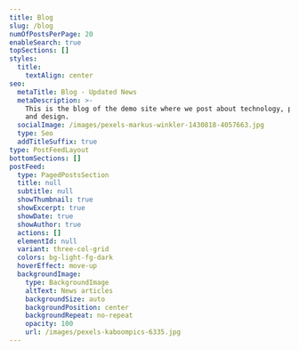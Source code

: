 ```yaml
---
title: Blog
slug: /blog
numOfPostsPerPage: 20
enableSearch: true
topSections: []
styles:
  title:
    textAlign: center
seo:
  metaTitle: Blog - Updated News
  metaDescription: >-
    This is the blog of the demo site where we post about technology, product,
    and design.
  socialImage: /images/pexels-markus-winkler-1430818-4057663.jpg
  type: Seo
  addTitleSuffix: true
type: PostFeedLayout
bottomSections: []
postFeed:
  type: PagedPostsSection
  title: null
  subtitle: null
  showThumbnail: true
  showExcerpt: true
  showDate: true
  showAuthor: true
  actions: []
  elementId: null
  variant: three-col-grid
  colors: bg-light-fg-dark
  hoverEffect: move-up
  backgroundImage:
    type: BackgroundImage
    altText: News articles
    backgroundSize: auto
    backgroundPosition: center
    backgroundRepeat: no-repeat
    opacity: 100
    url: /images/pexels-kaboompics-6335.jpg
---
```

